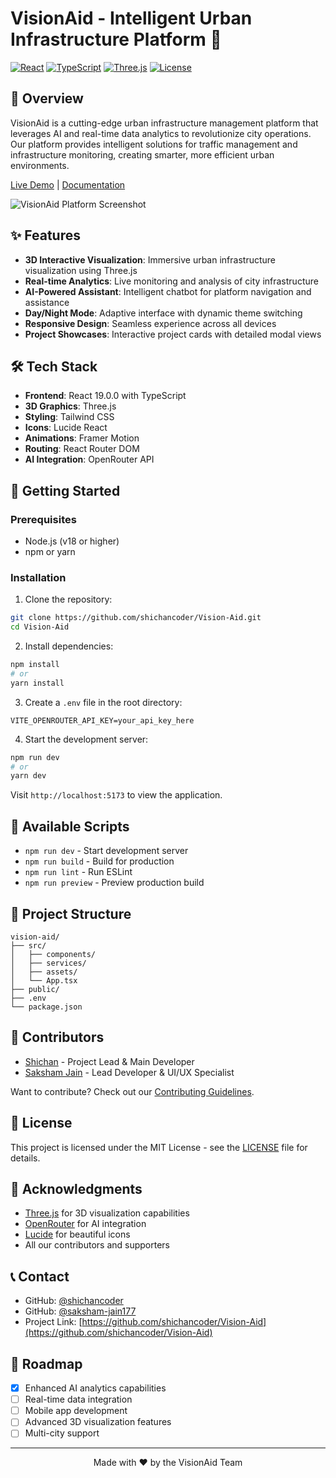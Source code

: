# VisionAid - Intelligent Urban Infrastructure Platform 🌆

[![React](https://img.shields.io/badge/React-19.0.0-blue.svg)](https://reactjs.org/)
[![TypeScript](https://img.shields.io/badge/TypeScript-Latest-blue.svg)](https://www.typescriptlang.org/)
[![Three.js](https://img.shields.io/badge/Three.js-0.174.0-green.svg)](https://threejs.org/)
[![License](https://img.shields.io/badge/license-MIT-blue.svg)](LICENSE)

## 🚀 Overview

VisionAid is a cutting-edge urban infrastructure management platform that leverages AI and real-time data analytics to revolutionize city operations. Our platform provides intelligent solutions for traffic management and infrastructure monitoring, creating smarter, more efficient urban environments.

[Live Demo](https://vision-aid.vercel.app) | [Documentation](https://github.com/shichancoder/Vision-Aid/wiki)

![VisionAid Platform Screenshot](public/screenshot.png)

## ✨ Features

- **3D Interactive Visualization**: Immersive urban infrastructure visualization using Three.js
- **Real-time Analytics**: Live monitoring and analysis of city infrastructure
- **AI-Powered Assistant**: Intelligent chatbot for platform navigation and assistance
- **Day/Night Mode**: Adaptive interface with dynamic theme switching
- **Responsive Design**: Seamless experience across all devices
- **Project Showcases**: Interactive project cards with detailed modal views

## 🛠️ Tech Stack

- **Frontend**: React 19.0.0 with TypeScript
- **3D Graphics**: Three.js
- **Styling**: Tailwind CSS
- **Icons**: Lucide React
- **Animations**: Framer Motion
- **Routing**: React Router DOM
- **AI Integration**: OpenRouter API

## 🚀 Getting Started

### Prerequisites

- Node.js (v18 or higher)
- npm or yarn

### Installation

1. Clone the repository:
  
  ```bash
  git clone https://github.com/shichancoder/Vision-Aid.git
  cd Vision-Aid
  ```

2. Install dependencies:

  ```bash
  npm install
  # or
  yarn install
```

3. Create a `.env` file in the root directory:

  ```env
  VITE_OPENROUTER_API_KEY=your_api_key_here
  ```

4. Start the development server:

  ```bash
  npm run dev
  # or
  yarn dev
  ```

Visit `http://localhost:5173` to view the application.

## 🔧 Available Scripts

- `npm run dev` - Start development server
- `npm run build` - Build for production
- `npm run lint` - Run ESLint
- `npm run preview` - Preview production build

## 📁 Project Structure

```text
vision-aid/
├── src/
│   ├── components/
│   ├── services/
│   ├── assets/
│   └── App.tsx
├── public/
├── .env
└── package.json
```

## 👥 Contributors

- [Shichan](https://github.com/shichancoder) - Project Lead & Main Developer
- [Saksham Jain](https://github.com/saksham-jain177) - Lead Developer & UI/UX Specialist

Want to contribute? Check out our [Contributing Guidelines](CONTRIBUTING.md).

## 📄 License

This project is licensed under the MIT License - see the [LICENSE](LICENSE) file for details.

## 🙏 Acknowledgments

- [Three.js](https://threejs.org/) for 3D visualization capabilities
- [OpenRouter](https://openrouter.ai/) for AI integration
- [Lucide](https://lucide.dev/) for beautiful icons
- All our contributors and supporters

## 📞 Contact

- GitHub: [@shichancoder](https://github.com/shichancoder)
- GitHub: [@saksham-jain177](https://github.com/saksham-jain177)
- Project Link: [https://github.com/shichancoder/Vision-Aid](https://github.com/shichancoder/Vision-Aid)

## 🚀 Roadmap

- [x] Enhanced AI analytics capabilities
- [ ] Real-time data integration
- [ ] Mobile app development
- [ ] Advanced 3D visualization features
- [ ] Multi-city support

---

<p align="center">Made with ❤️ by the VisionAid Team</p>
